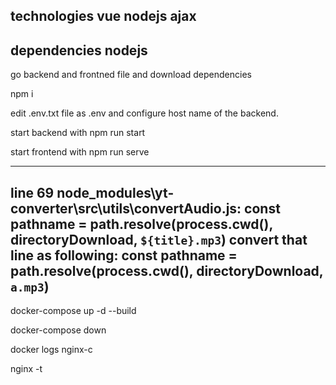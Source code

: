 technologies
vue
nodejs
ajax
---
dependencies nodejs
---
go backend and frontned file and download dependencies

npm i

edit .env.txt file as .env and configure host name of the backend.

start backend with npm run start

start frontend with npm run serve

---

line 69 node_modules\yt-converter\src\utils\convertAudio.js:
        const pathname = path.resolve(process.cwd(), directoryDownload, `${title}.mp3`)
convert that line as following:
        const pathname = path.resolve(process.cwd(), directoryDownload, `a.mp3`)
---

docker-compose up -d --build

docker-compose down

docker logs nginx-c

nginx -t